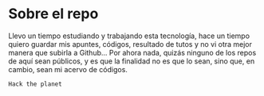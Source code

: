 # Sobre el repo
Llevo un tiempo estudiando y trabajando esta tecnología, hace un tiempo quiero guardar mis apuntes, códigos, resultado de tutos y no vi otra mejor manera que subirla a Github... Por ahora nada, quizás ninguno de los repos de aquí sean públicos, y es que la finalidad no es que lo sean, sino que, en cambio, sean mi acervo de códigos. 
```
Hack the planet
```
